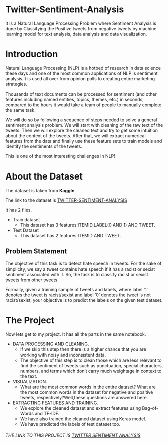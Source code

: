 # Twitter-Sentiment-Analysis
It is a Natural Language Processing Problem where Sentiment Analysis is done by Classifying the Positive tweets from negative tweets by machine learning model for text analysis, data analysis and data visualization.
# Introduction
Natural Language Processing (NLP) is a hotbed of research in data science these days and one of the most common applications of NLP is sentiment analysis.It is used all over from opinion polls to creating entire marketing strategies.

Thousands of text documents can be processed for sentiment (and other features including named entities, topics, themes, etc.) in seconds, compared to the hours it would take a team of people to manually complete the same task.

We will do so by following a sequence of steps needed to solve a general sentiment analysis problem. We will start with cleaning of the raw text of the tweets. Then we will explore the cleaned text and try to get some intuition about the context of the tweets. After that, we will extract numerical features from the data and finally use these feature sets to train models and identify the sentiments of the tweets.

This is one of the most interesting challenges in NLP!
# About the Dataset
The dataset is taken from **Kaggle**

The link to the dataset is [TWITTER-SENTIMENT-ANALYSIS](https://www.kaggle.com/arkhoshghalb/twitter-sentiment-analysis-hatred-speech?select=test.csv)

It has 2 files,
* Train dataset
  * This dataset has 3 features:ITEMID,LABEL(0 AND 1) AND TWEET. 
* Test Dataset
  * This dataset has 2 features:ITEMID AND TWEET.
  
## Problem Statement
The objective of this task is to detect hate speech in tweets. For the sake of simplicity, we say a tweet contains hate speech if it has a racist or sexist sentiment associated with it. So, the task is to classify racist or sexist tweets from other tweets.

Formally, given a training sample of tweets and labels, where label ‘1’ denotes the tweet is racist/sexist and label ‘0’ denotes the tweet is not racist/sexist, your objective is to predict the labels on the given test dataset.
# The Project
Now lets get to my project. It has all the parts in the same notebook.
* DATA PROCESSING AND CLEANING.
  * If we skip this step then there is a higher chance that you are working with noisy and inconsistent data.
  * The objective of this step is to clean those  which are less relevant to find the sentiment of tweets such as punctuation, special characters, numbers, and terms which don’t carry much weightage in context to the text.
* VISUALIZATION.
  * What are the most common words in the entire dataset? What are the most common words in the dataset for negative and positive tweets, respectively?Well,these questions are answered here.
* EXTRACTING FEATURES AND TRAINING.
  * We explore the cleaned dataset and extract features using Bag-of-Words and TF-IDF.
  * We have also trained the cleaned dataset using Keras model.
  * We have predicted the labels of test dataset too.
###### THE LINK TO THIS PROJECT IS [TWITTER SENTIMENT ANALYSIS](https://colab.research.google.com/drive/19JIPeV2YErhZLDOCNfwU0icZT4BWRVaX?usp=sharing)
